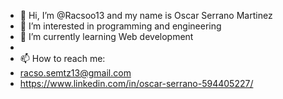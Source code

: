 - 👋 Hi, I’m @Racsoo13 and my name is Oscar Serrano Martinez
- 👀 I’m interested in programming  and engineering
- 🌱 I’m currently learning Web development
- 
- 📫 How to reach me:
- racso.semtz13@gmail.com
- https://www.linkedin.com/in/oscar-serrano-594405227/

<!---
Racsoo13/Racsoo13 is a ✨ special ✨ repository because its `README.md` (this file) appears on your GitHub profile.
You can click the Preview link to take a look at your changes.
--->
